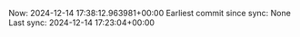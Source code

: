 Now: 2024-12-14 17:38:12.963981+00:00 Earliest commit since sync: None Last sync: 2024-12-14 17:23:04+00:00
